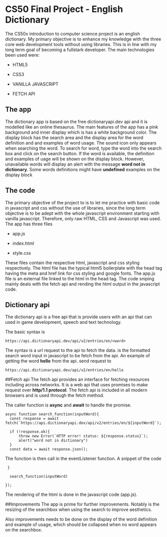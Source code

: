 # CS50 Final Project - English Dictionary
The CS50x introduction to computer science project is an english dictionary. My primary objective is to enhance my knowledge with the three core web development tools without using libraries. This is in line with my long term goal of becoming a fullstark developer. 
The main technologies been used were:
- HTML5 
* CSS3 
+ VANILLA JAVASCRIPT
- FETCH API

## The app
The dictionary app is based on the free dictionaryapi.dev api and it is modelled like an online thesaurus. The main features of the app has a pink background and inner display which is has a white background color. The display block has the search area and the display area for the word definition and and examples of word usage. 
The sound icon only appears when searching the word.
To search for word, type the word into the search box and click on the search button. If the word is available, the definition and examples of uage will be shown on the display block. However, unavailable words will display an alert with the message **word not in dictionary**. Some words definitions might have **undefined** examples on the display block

## The code
The primary objective of the project to is to let me practice with basic code in javascript and css without the use of libraries, since the long term objective is to be adept with the whole javascript environment starting with vanilla javascript. 
Therefore, only raw HTML, CSS and Javascript was used. The app has three files
- app.js
* index.html
+ style.css

These files contain the respective html, javascript and css styling respectively. 
The html file has the typical html5 boilerplate with the head tag having the meta and href link for css styling and google fonts.
The app.js file is an external file linked to the html in the head tag. The code sniping mainly deals with the fetch api and rending the html output in the javascript code.

## Dictionary api
The dictionary api is a free api that is provide users with an api that can used in game development, speech and text technology. 

The basic syntax is 
```
https://api.dictionaryapi.dev/api/v2/entries/en/<word>
```

The syntax is a url request to the api to fetch the data. **<word>** is the formatted search word input in javascript to be fetch from the api.
An example of getting the word **hello** from the api. send request to
```
https://api.dictionaryapi.dev/api/v2/entries/en/hello
```
##Fetch api
  The fetch api provides an interface for fetching resources including across networks. It is a web api that uses promises to make request over **http/1.1 protocol**. The fetch api is included in all modern browsers and is used through the fetch method.
  
  The caller function is **async** and **await** to handle the promise.
  ```
  async function search_function(inputWord){
    const response = await fetch(`https://api.dictionaryapi.dev/api/v2/entries/en/${inputWord}`);
    
    if (!response.ok){
        throw new Error(`HTTP error! status: ${response.status}`);
        alert("word not in dictionary")
    }
    const data = await response.json();
```
  The function is then call in the eventListener function. A snippet of the code
  ```
   }

    search_function(inputWord)
    
});
```
  The rendering of the html is done in the javascript code (app.js).
  
 ##Improvements
  The app is prime for further improvements. Notably is the resizing of the searchbox when using the search to improve aesthetics. 
  
  Also improvements needs to be done on the display of the word definition and example of usage, which should be collapsed when no word appears on the searchbox.
  

